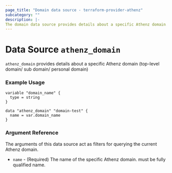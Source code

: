 ```yaml
---
page_title: "Domain data source - terraform-provider-athenz"
subcategory: ""
description: |-
The domain data source provides details about a specific Athenz domain.
---
```


# Data Source `athenz_domain`

`athenz_domain` provides details about a specific Athenz domain (top-level domain/ sub domain/ personal domain)

### Example Usage

```hcl
variable "domain_name" {
  type = string
}

data "athenz_domain" "domain-test" {
  name = var.domain_name
}
```

### Argument Reference

The arguments of this data source act as filters for querying the current Athenz domain.

- `name` - (Required) The name of the specific Athenz domain. must be fully qualified name.

